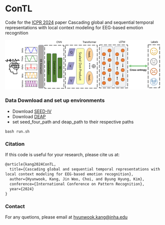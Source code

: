 # ConTL

Code for the [ICPR 2024](https://icpr2024.org/) paper Cascading global and sequential temporal representations with local context modeling for EEG-based emotion recognition

<p align="center">
  <img width="600" src="ConTL-pic.png">
</p>

### Data Download and set up environments

 - Download [SEED-IV](https://bcmi.sjtu.edu.cn/home/seed/seed-iv.html)
 - Download [DEAP](https://www.eecs.qmul.ac.uk/mmv/datasets/deap/)
 - set seed_four_path and deap_path to their respective paths

```
bash run.sh
```



### Citation

If this code is useful for your research, please cite us at:

```
@article{kang2024ConTL,
  title={Cascading global and sequential temporal representations with local context modeling for EEG-based emotion recognition},
  author={Hyunwook, Kang, Jin Woo, Choi, and Byung Hyung, Kim},
  conference={International Conference on Pattern Recognition},
  year={2024}
}
```

### Contact

For any quetions, please email at [hyunwook.kang@inha.edu](mailto:hyunwook.kang@inha.edu)
